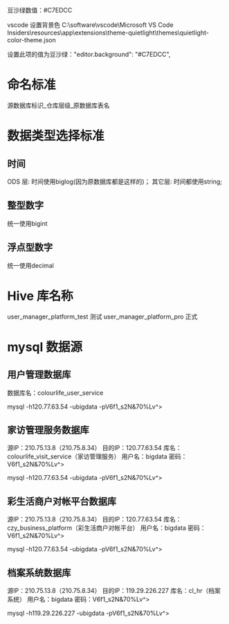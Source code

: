 豆沙绿数值：#C7EDCC

vscode 设置背景色
C:\software\vscode\Microsoft VS Code Insiders\resources\app\extensions\theme-quietlight\themes\quietlight-color-theme.json

设置此项的值为豆沙绿："editor.background": "#C7EDCC",


# 命名标准

源数据库标识_仓库层级_原数据库表名

# 数据类型选择标准

## 时间
ODS 层: 时间使用biglog(因为原数据库都是这样的)；                                             其它层: 时间都使用string;

## 整型数字
统一使用bigint

## 浮点型数字
统一使用decimal

# Hive 库名称

user_manager_platform_test 测试
user_manager_platform_pro 正式

# mysql 数据源

## 用户管理数据库

数据库名：colourlife_user_service

mysql -h120.77.63.54 -ubigdata -pV6f1_s2N&70%Lv^>


## 家访管理服务数据库

源IP：210.75.13.8（210.75.8.34）
目的IP：120.77.63.54
库名：colourlife_visit_service（家访管理服务）
用户名：bigdata
密码：V6f1_s2N&70%Lv^>

mysql -h120.77.63.54 -ubigdata -pV6f1_s2N&70%Lv^>

## 彩生活商户对帐平台数据库

源IP：210.75.13.8（210.75.8.34）
目的IP：120.77.63.54
库名：czy_business_platform（彩生活商户对帐平台）
用户名：bigdata
密码：V6f1_s2N&70%Lv^>

mysql -h120.77.63.54 -ubigdata -pV6f1_s2N&70%Lv^>


## 档案系统数据库

源IP：210.75.13.8（210.75.8.34）
目的IP：119.29.226.227
库名：cl_hr（档案系统）
用户名：bigdata
密码：V6f1_s2N&70%Lv^>

mysql -h119.29.226.227 -ubigdata -pV6f1_s2N&70%Lv^>